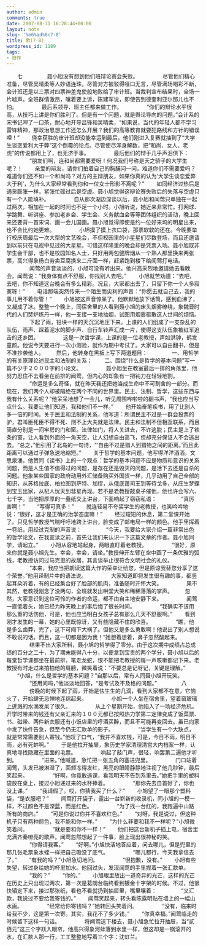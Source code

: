 ```yaml
---
author: admin
comments: true
date: 2007-08-31 16:28:44+00:00
layout: note
slug: '%e6%ad%8c7-8'
title: 歌(7-8)
wordpress_id: 1189
tags:
- 旧作
---
```


　　七
　　
　　聂小旭没有想到他们班辩论赛会失败。
　　
　　尽管他们精心准备，尽管吴晴柔等人妙语连珠，尽管对方被驳得哑口无言，尽管满场喝彩不断，会计班还是以三票对四票神差鬼使般地败给了审计班。当裁判宣布结果时，全场一片嘘声。全班群情激昂，嚷着要上诉，陈建军说，即使告到德奎利亚尔那儿也不怕。
　　
　　最后系领导、班主任都来做工作。
　　
　　“你们的辩论水平很高，从技巧上讲是你们胜利了。但是有一个问题，就是舆论导向的问题。”会计系的宋书记呷了一口茶，耐心地开导吕锋和吴晴柔，“如果说，当代的年轻人都不学习雷锋精神，那政治思想工作还怎么开展？我们的高等教育就要犯路线和方针的错误哩！”
　　侥幸获胜的审计班却没能幸运到最后，他们刚进入复赛就抽到了“大学生谈恋爱利大于弊”这个倒霉的论点。尽管使尽浑身解数，把“和尚、女人、老虎”的传说都用上了，也无济于事。
　　
　　最后他们的辩手几乎声泪俱下：
　　
　　“朋友们啊，连和尚都需要爱呀！何况我们号称是天之骄子的大学生呢？！
　　亲爱的辩友，请你们拍着自己的胸脯问一问，难道你们不需要爱吗？难道你们还不如一个和尚吗？对方的主辩朋友，如果你真的认为‘大学生谈恋爱弊大于利’，为什么大家经常看到你和一位女士形影不离呢？”
　　如同经济过热后是通货膨胀一样，紧张忙碌过后是空虚。聂小旭觉得这辩论赛失败后的失落与空虚只有一个人能填补。
　　
　　自从那次湖边深谈以后，聂小旭和闻莺只单独在一起过两次，相加在一起的时间也不足一个小时。小旭听说，她近来非常忙。打网球、学跳舞、听讲座、参加老乡会、学生会、义务献血会等等团体组织的活动，晚上回来还要背一首宋词、画一会儿国画。聂小旭觉得即使是约一位好来坞的明星出来，也不会比约她更难。
　　
　　小旭摸了摸上衣口袋，那票软软的还在。今晚要举行校庆周最后一次大型的文艺晚会，不但校园里的小星星们尽数登场，而且还邀请到以前只在电视中见过的大星星。可惜这样隆重的晚会却是凭票入场。聂小旭既非学生会干部，也不是校园知名人士，只好用两包健牌烟从一个熟人那里换来两张票，高兴得象杨白劳卖豆腐换来二斤面一样，赶紧跑到楼下给闻莺打电话。
　　
　　闻莺的声音淡淡的，小旭可没有听出来。他兴高采烈地邀请她去看晚会。闻莺说：“我身体有点不舒服，你找别人去吧。”
　　小旭就苦劝道：“去吧，去吧，你不知道这台晚会有多么精彩。况且，大家都出去了，只留下你一个人多寂寞呀！”
　　电话那端突然传来一个陌生而尖利的声音：“你愿去就自己去，我的事儿用不着你管！”
　　小旭被这声音惊呆了。他默默地放下话筒，感到血沸了，又凝成了冰。整整一个晚上，同宿舍里的人看到聂小旭的床头烟雾缭绕，象魏晋时代的人们焚炉炼丹一样，他一支接一支地抽烟，试图用烟雾驱散这人世间的烦恼。
　　
　　下起了雨，铅块一样的天沉沉地压下来。上课的人们组成了一支杂乱的队伍，雨声、踩着泥水的脚步声、自行车铃声汇成一片，使得这支队伍象被红军追击的还乡团。
　　
　　这是一次哲学课，上课的是一位老教授，声如洪钟，鹤发童颜。他说今天要进行一次小测验，就作为期中考试了。大家可以自由翻书，但是不准抄袭他人。
　　然后，他转身在黑板上写下两道题目：
　　
　　一、用哲学的有关原理论述民主和法制的关系；
　　二、围绕“什么是哲学的基本问题”写一篇不少于２０００字的小论文。
　　
　　聂小旭坐在教室最后一排的角落里，他努力忍住不去看坐在前排的闻莺，但内心的却象有一把钝刀在轻轻地割。
　　
　　“命运是多么奇怪，就在昨天我还把她当成生命中不可割舍的一部分。而现在，我们两个人却被隔绝在两个不同的世界里。民主、法制、哲学，这些东西与我有什么关系呢？”他呆呆地想了一会儿，听见周围哗啦啦的翻书声，“我也应当写点什么。我要让他们知道，我和他们不一样。”
　　他开始奋笔疾书，用了比别人多一倍的时间。关于民主和法制的关系，他写道：所谓民主不过是一群会投票的驴，君叫臣死臣不得不死、刑不上大夫就是法律。民主和法制不但相互联系，而且简直分别是一间牢房的门和窗。法律如门，将人关进去，不许逃脱；民主是上了铁条的窗，让人看到外面的一角天空，让人幻想自由高飞，但却充分保证人不会逃出去。“总之，”他引用了北岛的一句诗，“‘自由不过是猎人到猎物之间的距离。’而且此距离可以通过子弹急速地缩短。”
　　关于哲学的基本问题，他写得洋洋洒洒，文思泉涌。他赞同《读书》上的一个观点：哲学的基本问题不应是物质和意识的关系问题，而是人生值不值得过的问题，是存在还是毁灭的问题，是活下去还是自杀的问题。他象某些国家的政府动用外汇储备购买外国货一样，几乎动用了自己全部的知识，从苏格拉底、柏拉图到萨特、加缪，从俄底莆司王到等待戈多，从庄生梦蝶到宝玉出家，从杞人忧天到彗星再现。若不是老教授敲桌子催他，他也许会写六、七千字。当他把厚厚的一叠纸交上讲台，下面响起了窃窃私语：
　　
　　“真厉害啊！”
　　“写得可真多！”
　　就连轻易不夸奖学生的老教授，也笑吟吟地说：“很好，这才是正确的治学态度嘛！”
　　经过短短的休息，第二堂课开始了。只见哲学教授气喘吁吁地跨上讲台，脸变成了邮电局一样的颜色。他手里挥着一卷纸，用经过克制的声音说：
　　
　　“今天，我要给大家介绍一篇非常出色的哲学论文，在我宣读之前，首先让我们来认识一下这篇文章的作者。聂小旭同学，请起立。”
　　小旭从容地站起身，两眼直盯着老教授。
　　
　　“很好，原来你就是聂小旭先生。幸会，幸会，请坐。”教授伸开左臂在空中画了一条优雅的弧线，老教授访问过马克思的故居，其言谈举止很符合文明社会的礼仪。
　　
　　“本来，我应当把朗读这篇大作的荣幸让给您，但是原谅我替您分享了这个荣誉。”他用译制片中的语法说。
　　
　　大家知道即将发生很有趣的事，都竖起耳朵听着，有的已经集合好了脸部的肌肉，准备随时开怀大笑。
　　
　　果不其然，老教授刚念了没两句，全班就发出哄堂大笑和稀稀落落的掌声。
　　忽然，大家意识到这位可怜的作者的命运，都不由自主地安静下来。
　　
　　闻莺一直低着头，她已经为昨天晚上的事后悔了很长时间。
　　
　　“我确实不该用那么重的话伤他，可是，他也应当明白女孩子总有那么几天不舒服啊。”
　　看到刚才发生的一幕，她的心里既惊讶，又有些隐藏不住的欣喜。
　　
　　“瞧，他是多么卤莽，完了，这下可闯下大祸了。但他又是多么勇敢啊！他说出了别人想说不敢说的话。而且，这一切都是因为我！”她想着想着，鼻子忽然酸起来。
　　
　　结果不出大家所料，聂小旭的哲学得了零分。由于这次期中成绩占总成绩的百分之二十，为了期末能得八十分，以便拿到宝贵的两个学分，聂小旭以后的每堂哲学课都坐在最前排，笔走龙蛇，恨不能把老教授的每一声咳嗽都记下来。老教授有时走过来拍拍他的肩膀，微笑着说：“不要总是记呀记，关键是理解。”
　　“小旭，什么是哲学的基本问题？”自那以后，常有人同聂小旭开玩笑。
　　
　　“还用问吗，”他淡淡地回答，“是考试及不及格的问题。”
　　
　　八
　　
　　傍晚的时候下起了雨，开始是怯生生的几滴，看到大家都不在意，它恼火了，开始肆无忌惮地连绵起来。
　　
　　小旭一个人坐在宿舍里，望着窗玻璃上迸溅的水滴发呆了很久。
　　
　　从上个星期开始，他陷入了一场经济危机。开学时带来的钱还有父亲汇来的１００元都已按照热力学第二定律变成了饭菜票、书、磁带、两件新衣服还有小饭店里的呼酒买醉，而且不可能再变回去。虽已向家中发了快件告急，但至今仍无汇款单的影子。
　　
　　“当学生有一个大缺点，就是常常需要别人寄钱。”他叹了口气，“我并不喜欢钱，可是，今日不雨，明日不雨，必有死蚌啊。”
　　于是他拉开抽屉，象历史学家清理清宫大内档案一样，认真地寻找隐藏在里面的毛票。
　　
　　响起了敲门声，很轻，响罢第二遍他才听到。
　　
　　“进来。”他喊道，急忙把一张五角的塞进兜里。
　　
　　门口站着闻莺，头发已被淋湿了，面颊冻得发红，黑亮的眼睛静静地注视了他几秒钟，最后笑起来。
　　
　　“好啊，你竟敢逃课，看我明天不告到系里去。”她把手里的塑料袋放在桌上，接过小旭递过来的水杯捧着。
　　
　　“那你先去自首好了，你也没上课。”
　　“我请假了。哎，你猜我买了什么？”
　　小旭望了一眼那个塑料袋，“是衣服吧？”
　　闻莺打开袋子，露出一台崭新的收录机，同小旭的一模一样，不过颜色不是深蓝，而是红色。
　　
　　“为了找一台红的，我跑遍中山路所有的商店。”
　　“可是你说过你并不喜欢红色。”
　　“对呀，我是说过，但这种机子只有两种颜色，我不能和你一样。”
　　“为什么非要和我不一样呢？”小旭微笑着问。
　　
　　“就是要和你不一样！”
　　他们把这台新机子插上电，宿舍里充满齐秦嘹亮的歌声。闻莺忽然想起了一件事，脸上现出很神秘的笑。
　　
　　“你得请我客。”
　　“好啊。”小旭快活地答应着，问去哪儿，但是兜里的那几张毛票象水蛭一样把自己吸没了底气。
　　
　　“哪儿都行，今天我拿信去了。”
　　“有我的吗？”小旭急切地问。
　　
　　“很抱歉，没有。”
　　小旭有些失望，转过身给她的杯里加水。他回过头，发现闻莺的手里捏着一张汇款单。
　　
　　“我的？”
　　“你的。”
　　小旭眼里放出一道奇异的光芒，这样的光芒在历史上只出现过两次，第一次是葛朗台临终看到镀金十字架的时候。不过，他很快镇定下来，接过那张纸，看也不看就扔到抽屉里，嘴里嚷着：
　　
　　“又汇款，我说过不要给我寄钱的。”
　　闻莺笑起来，转头看陈露明贴在墙上的一幅山水画。
　　
　　“经常给你寄钱吗？”她转回头笑着问。
　　
　　“没有，临来时给我不少，这是第一次寄。其实，我花不了多少钱。”
　　“你真幸福。”闻莺临走的时候留下这样一句话。
　　
　　将闻莺送下楼去，聂小旭急忙拉开抽屉，当“贰佰元”这三个字跃入眼帘，他高兴得象河蚌落到水里一样，但这却是一锅滚开的水，在汇款人那一行，工工整整地写着三个字：沈虹兰。
